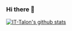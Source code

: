 ### Hi there 👋

<!--
**IT-Talon/IT-Talon** is a ✨ _special_ ✨ repository because its `README.md` (this file) appears on your GitHub profile.

Here are some ideas to get you started:

- 🔭 I’m currently working on ...
- 🌱 I’m currently learning ...
- 👯 I’m looking to collaborate on ...
- 🤔 I’m looking for help with ...
- 💬 Ask me about ...
- 📫 How to reach me: ...
- 😄 Pronouns: ...
- ⚡ Fun fact: ...
-->

[![IT-Talon's github stats](https://github-readme-stats.vercel.app/api?username=IT-Talon)](https://github.com/IT-Talon/github-readme-stats)
